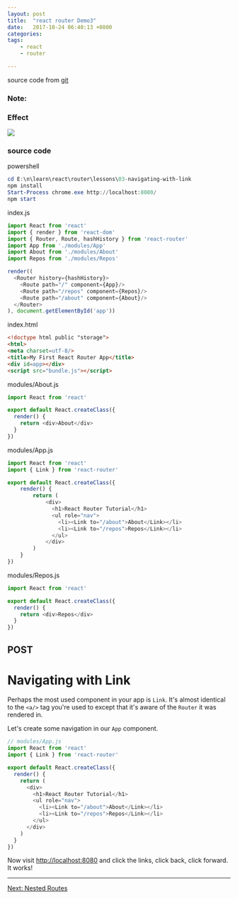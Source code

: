 ```yaml
---
layout: post
title:  "react router Demo3"
date:   2017-10-24 06:40:13 +0800
categories:  
tags: 
    - react
    - router

---  
```


source code from [git](https://github.com/reactjs/react-router-tutorial/tree/master/lessons/03-navigating-with-link)

### Note: ###



### Effect ###

![](https://i.imgur.com/toQ9CKt.gif)

### source code ###
powershell
```powershell
cd E:\n\learn\react\router\lessons\03-navigating-with-link
npm install
Start-Process chrome.exe http://localhost:8080/
npm start
```
index.js
```javascript 
import React from 'react'
import { render } from 'react-dom'
import { Router, Route, hashHistory } from 'react-router'
import App from './modules/App'
import About from './modules/About'
import Repos from './modules/Repos'

render((
  <Router history={hashHistory}>
    <Route path="/" component={App}/>
    <Route path="/repos" component={Repos}/>
    <Route path="/about" component={About}/>
  </Router>
), document.getElementById('app'))

```

index.html
```html  
<!doctype html public "storage">
<html>
<meta charset=utf-8/>
<title>My First React Router App</title>
<div id=app></div>
<script src="bundle.js"></script>

```

modules/About.js
```javascript 
import React from 'react'

export default React.createClass({
  render() {
    return <div>About</div>
  }
})

```

modules/App.js
```javascript 
import React from 'react'
import { Link } from 'react-router'

export default React.createClass({
    render() {
        return (
            <div>
              <h1>React Router Tutorial</h1>
              <ul role="nav">
                <li><Link to="/about">About</Link></li>
                <li><Link to="/repos">Repos</Link></li>
              </ul>
            </div>
        )
    }
})
```
modules/Repos.js
```javascript 
import React from 'react'

export default React.createClass({
  render() {
    return <div>Repos</div>
  }
})

```
## POST ##

# Navigating with Link

Perhaps the most used component in your app is `Link`. It's almost
identical to the `<a/>` tag you're used to except that it's aware of
the `Router` it was rendered in.

Let's create some navigation in our `App` component.

```js
// modules/App.js
import React from 'react'
import { Link } from 'react-router'

export default React.createClass({
  render() {
    return (
      <div>
        <h1>React Router Tutorial</h1>
        <ul role="nav">
          <li><Link to="/about">About</Link></li>
          <li><Link to="/repos">Repos</Link></li>
        </ul>
      </div>
    )
  }
})
```

Now visit [http://localhost:8080](http://localhost:8080) and click the links, click back, click
forward. It works!

---

[Next: Nested Routes](../04-nested-routes/)